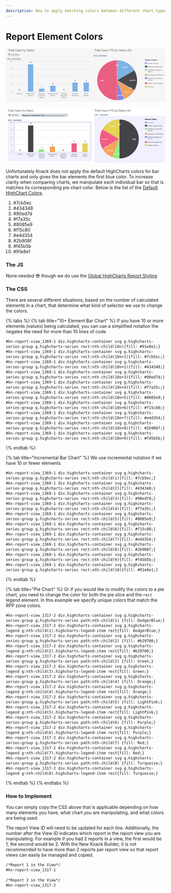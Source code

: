 ```yaml
---
description: How to apply matching colors between different chart types
---
```


# Report Element Colors

![Without matching colors](../../.gitbook/assets/image%20%28139%29.png)

![With matching bar colors](../../.gitbook/assets/image%20%28141%29.png)

Unfortunately Knack does not apply the default HighCharts colors for bar charts and only gives the bar elements the first blue color. To increase clarity when comparing charts, we manipulate each individual bar so that is matches its corresponding pie chart color. Below is the list of the [Default HighChart Colors](https://api.highcharts.com/highcharts/colors).

1. \#7cb5ec
2. \#434348
3. \#90ed7d
4. \#f7a35c
5. \#8085e9
6. \#f15c80
7. \#e4d354
8. \#2b908f
9. \#f45b5b
10. \#91e8e1

### The JS

None needed 😎 though we do use the [Global HighCharts Report Styling](https://atd-dts.gitbook.io/atd-knack-operations/knack-code/looks/global-report-styling)

### The CSS

There are several different situations, based on the number of calculated elements in a chart, that determine what kind of selector we use to change the colors.

{% tabs %}
{% tab title="10+ Element Bar Chart" %}
If you have 10 or more elements \(values\) being calculated, you can use a simplified notation the negates the need for more than 10 lines of code

```text
#kn-report-view_1369-1 div.highcharts-container svg g.highcharts-series-group g.highcharts-series rect:nth-child(10n){fill: #91e8e1;}
#kn-report-view_1369-1 div.highcharts-container svg g.highcharts-series-group g.highcharts-series rect:nth-child(10n+1){fill: #7cb5ec;}
#kn-report-view_1369-1 div.highcharts-container svg g.highcharts-series-group g.highcharts-series rect:nth-child(10n+2){fill: #434348;}
#kn-report-view_1369-1 div.highcharts-container svg g.highcharts-series-group g.highcharts-series rect:nth-child(10n+3){fill: #90ed7d;}
#kn-report-view_1369-1 div.highcharts-container svg g.highcharts-series-group g.highcharts-series rect:nth-child(10n+4){fill: #f7a35c;}
#kn-report-view_1369-1 div.highcharts-container svg g.highcharts-series-group g.highcharts-series rect:nth-child(10n+5){fill: #8085e9;}
#kn-report-view_1369-1 div.highcharts-container svg g.highcharts-series-group g.highcharts-series rect:nth-child(10n+6){fill: #f15c80;}
#kn-report-view_1369-1 div.highcharts-container svg g.highcharts-series-group g.highcharts-series rect:nth-child(10n+7){fill: #e4d354;}
#kn-report-view_1369-1 div.highcharts-container svg g.highcharts-series-group g.highcharts-series rect:nth-child(10n+8){fill: #2b908f;}
#kn-report-view_1369-1 div.highcharts-container svg g.highcharts-series-group g.highcharts-series rect:nth-child(10n+9){fill: #f45b5b;}
```
{% endtab %}

{% tab title="Incremental Bar Chart" %}
We use incremental notation if we have 10 or fewer elements

```text
#kn-report-view_1369-1 div.highcharts-container svg g.highcharts-series-group g.highcharts-series rect:nth-child(1){fill: #7cb5ec;}
#kn-report-view_1369-1 div.highcharts-container svg g.highcharts-series-group g.highcharts-series rect:nth-child(2){fill: #434348;}
#kn-report-view_1369-1 div.highcharts-container svg g.highcharts-series-group g.highcharts-series rect:nth-child(3){fill: #90ed7d;}
#kn-report-view_1369-1 div.highcharts-container svg g.highcharts-series-group g.highcharts-series rect:nth-child(4){fill: #f7a35c;}
#kn-report-view_1369-1 div.highcharts-container svg g.highcharts-series-group g.highcharts-series rect:nth-child(5){fill: #8085e9;}
#kn-report-view_1369-1 div.highcharts-container svg g.highcharts-series-group g.highcharts-series rect:nth-child(6){fill: #f15c80;}
#kn-report-view_1369-1 div.highcharts-container svg g.highcharts-series-group g.highcharts-series rect:nth-child(7){fill: #e4d354;}
#kn-report-view_1369-1 div.highcharts-container svg g.highcharts-series-group g.highcharts-series rect:nth-child(8){fill: #2b908f;}
#kn-report-view_1369-1 div.highcharts-container svg g.highcharts-series-group g.highcharts-series rect:nth-child(9){fill: #f45b5b;}
#kn-report-view_1369-1 div.highcharts-container svg g.highcharts-series-group g.highcharts-series rect:nth-child(10){fill: #91e8e1;}
```
{% endtab %}

{% tab title="Pie Chart" %}
Or if you would like to modify the colors to a pie chart, you need to change the color for both the pie slice and the `rect` legend element. In this example we specify unique colors that match the RPP zone colors.

```text
#kn-report-view_1317-2 div.highcharts-container svg g.highcharts-series-group g.highcharts-series path:nth-child(1) {fill: DodgerBlue;}
#kn-report-view_1317-2 div.highcharts-container svg g.highcharts-legend g:nth-child(1).highcharts-legend-item rect{fill: DodgerBlue;}
#kn-report-view_1317-2 div.highcharts-container svg g.highcharts-series-group g.highcharts-series path:nth-child(2) {fill: #b29700;}
#kn-report-view_1317-2 div.highcharts-container svg g.highcharts-legend g:nth-child(2).highcharts-legend-item rect{fill: #b29700;}
#kn-report-view_1317-2 div.highcharts-container svg g.highcharts-series-group g.highcharts-series path:nth-child(3) {fill: Green;}
#kn-report-view_1317-2 div.highcharts-container svg g.highcharts-legend g:nth-child(3).highcharts-legend-item rect{fill: Green;}
#kn-report-view_1317-2 div.highcharts-container svg g.highcharts-series-group g.highcharts-series path:nth-child(4) {fill: Orange;}
#kn-report-view_1317-2 div.highcharts-container svg g.highcharts-legend g:nth-child(4).highcharts-legend-item rect{fill: Orange;}
#kn-report-view_1317-2 div.highcharts-container svg g.highcharts-series-group g.highcharts-series path:nth-child(5) {fill: LightPink;}
#kn-report-view_1317-2 div.highcharts-container svg g.highcharts-legend g:nth-child(5).highcharts-legend-item rect{fill: LightPink;}
#kn-report-view_1317-2 div.highcharts-container svg g.highcharts-series-group g.highcharts-series path:nth-child(6) {fill: Purple;}
#kn-report-view_1317-2 div.highcharts-container svg g.highcharts-legend g:nth-child(6).highcharts-legend-item rect{fill: Purple;}
#kn-report-view_1317-2 div.highcharts-container svg g.highcharts-series-group g.highcharts-series path:nth-child(7) {fill: Red;}
#kn-report-view_1317-2 div.highcharts-container svg g.highcharts-legend g:nth-child(7).highcharts-legend-item rect{fill: Red;}
#kn-report-view_1317-2 div.highcharts-container svg g.highcharts-series-group g.highcharts-series path:nth-child(8) {fill: Turquoise;}
#kn-report-view_1317-2 div.highcharts-container svg g.highcharts-legend g:nth-child(8).highcharts-legend-item rect{fill: Turquoise;}
```
{% endtab %}
{% endtabs %}

### How to Implement

You can simply copy the CSS above that is applicable depending on how many elements you have, what chart you are manipulating, and what colors are being used.

The report View ID will need to be updated for each line. Additionally, the number after the View ID indicates which report in the report view you are manipulating. For example if you had 2 reports in a view, the first would be 1, the second would be 2. With the New Knack Builder, it is not recommended to have more than 2 reports per report view so that report views can easily be managed and copied.

```text
/*Report 1 in the View*/
#kn-report-view_1317-1

/*Report 2 in the View*/
#kn-report-view_1317-2
```





